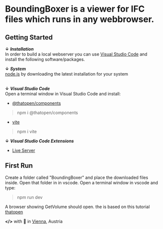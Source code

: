 # BoundingBoxer is a viewer for IFC files which runs in any webbrowser.

## Getting Started

**↓** ***Installation***<br>
In order to build a local webserver you can use [Visual Studio Code](https://code.visualstudio.com/download) and install the following software/packages.<p>
**↓** ***System***<br>
[node.js](https://nodejs.org/en/download/current) by downloading the latest installation for your system<p>
<br>
**↓** ***Visual Studio Code***<br>
Open a terminal window in Visual Studio Code and install:<br>
* [@thatopen/components](https://www.npmjs.com/package/@thatopen/components)<br>
> npm i @thatopen/components
>
* [vite](https://vite.dev/guide/why.html)<br>
> npm i vite<br>
>
**↓** ***Visual Studio Code Extensions***<br>
* [Live Server](https://marketplace.visualstudio.com/items?itemName=ritwickdey.LiveServer)<p>

## First Run

Create a folder called "BoundingBoxer" and place the downloaded files inside. Open that folder in in vscode. Open a terminal window in vscode and type: 
> npm run dev
>
A browser showing GetVolume should open. the is based on this tutorial [thatopen](https://docs.thatopen.com/Tutorials/Components/Core/BoundingBoxer)

**</>** with 🖤 in [Vienna](https://en.wikipedia.org/wiki/Vienna), Austria
